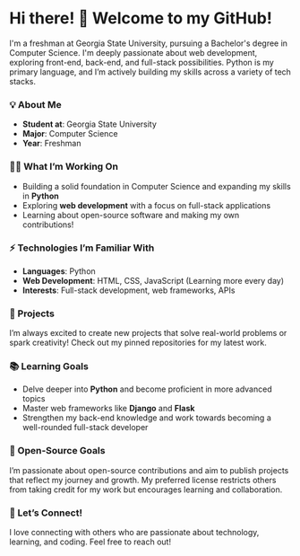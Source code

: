 # Hi there! 👋 Welcome to my GitHub!

I'm a freshman at Georgia State University, pursuing a Bachelor's degree in Computer Science. I'm deeply passionate about web development, exploring front-end, back-end, and full-stack possibilities. Python is my primary language, and I’m actively building my skills across a variety of tech stacks.

### 💡 About Me
- **Student at**: Georgia State University
- **Major**: Computer Science
- **Year**: Freshman

### 👨‍💻 What I’m Working On
- Building a solid foundation in Computer Science and expanding my skills in **Python**
- Exploring **web development** with a focus on full-stack applications
- Learning about open-source software and making my own contributions!

### ⚡ Technologies I’m Familiar With
- **Languages**: Python
- **Web Development**: HTML, CSS, JavaScript (Learning more every day)
- **Interests**: Full-stack development, web frameworks, APIs

### 🔭 Projects
I’m always excited to create new projects that solve real-world problems or spark creativity! Check out my pinned repositories for my latest work.

### 📚 Learning Goals
- Delve deeper into **Python** and become proficient in more advanced topics
- Master web frameworks like **Django** and **Flask**
- Strengthen my back-end knowledge and work towards becoming a well-rounded full-stack developer

### 🌱 Open-Source Goals
I’m passionate about open-source contributions and aim to publish projects that reflect my journey and growth. My preferred license restricts others from taking credit for my work but encourages learning and collaboration.

### 🤝 Let’s Connect!
I love connecting with others who are passionate about technology, learning, and coding. Feel free to reach out!


<!--
**AlexisHernandez24/AlexisHernandez24** is a ✨ _special_ ✨ repository because its `README.md` (this file) appears on your GitHub profile.

Here are some ideas to get you started:

- 🔭 I’m currently working on ...
- 🌱 I’m currently learning ...
- 👯 I’m looking to collaborate on ...
- 🤔 I’m looking for help with ...
- 💬 Ask me about ...
- 📫 How to reach me: ...
- 😄 Pronouns: ...
- ⚡ Fun fact: ...
-->
